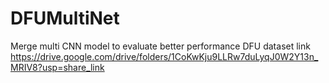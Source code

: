 # DFUMultiNet
Merge multi CNN model to evaluate better performance
DFU dataset link
https://drive.google.com/drive/folders/1CoKwKju9LLRw7duLyqJ0W2Y13n_MRIV8?usp=share_link
